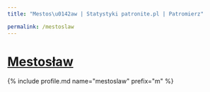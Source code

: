 ```yaml
---
title: "Mestos\u0142aw | Statystyki patronite.pl | Patromierz"

permalink: /mestoslaw
---
```


# [Mestosław](https://patronite.pl/mestoslaw)

{% include profile.md name="mestoslaw" prefix="m" %}
